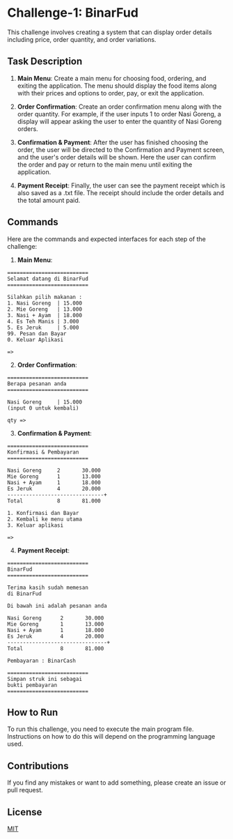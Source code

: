 # Challenge-1: BinarFud

This challenge involves creating a system that can display order details including price, order quantity, and order variations.

## Task Description

1. **Main Menu**: Create a main menu for choosing food, ordering, and exiting the application. The menu should display the food items along with their prices and options to order, pay, or exit the application.

2. **Order Confirmation**: Create an order confirmation menu along with the order quantity. For example, if the user inputs 1 to order Nasi Goreng, a display will appear asking the user to enter the quantity of Nasi Goreng orders.

3. **Confirmation & Payment**: After the user has finished choosing the order, the user will be directed to the Confirmation and Payment screen, and the user's order details will be shown. Here the user can confirm the order and pay or return to the main menu until exiting the application.

4. **Payment Receipt**: Finally, the user can see the payment receipt which is also saved as a .txt file. The receipt should include the order details and the total amount paid.

## Commands

Here are the commands and expected interfaces for each step of the challenge:

1. **Main Menu**:

```text
==========================
Selamat datang di BinarFud
==========================

Silahkan pilih makanan :
1. Nasi Goreng  | 15.000
2. Mie Goreng   | 13.000
3. Nasi + Ayam  | 18.000
4. Es Teh Manis | 3.000
5. Es Jeruk     | 5.000
99. Pesan dan Bayar
0. Keluar Aplikasi

=>
```

2. **Order Confirmation**:

```text
==========================
Berapa pesanan anda
==========================

Nasi Goreng     | 15.000
(input 0 untuk kembali)

qty =>

```

3. **Confirmation & Payment**:

```text
==========================
Konfirmasi & Pembayaran
==========================

Nasi Goreng     2       30.000
Mie Goreng      1       13.000
Nasi + Ayam     1       18.000
Es Jeruk        4       20.000
-------------------------------+
Total           8       81.000

1. Konfirmasi dan Bayar
2. Kembali ke menu utama
3. Keluar aplikasi

=>
```

4. **Payment Receipt**:

```text
==========================
BinarFud
==========================

Terima kasih sudah memesan
di BinarFud

Di bawah ini adalah pesanan anda

Nasi Goreng      2       30.000
Mie Goreng       1       13.000
Nasi + Ayam      1       18.000
Es Jeruk         4       20.000
--------------------------------+
Total            8       81.000

Pembayaran : BinarCash

==========================
Simpan struk ini sebagai
bukti pembayaran
==========================
```

## How to Run

To run this challenge, you need to execute the main program file. Instructions on how to do this will depend on the programming language used.

## Contributions

If you find any mistakes or want to add something, please create an issue or pull request.

## License

[MIT](https://choosealicense.com/licenses/mit/)
